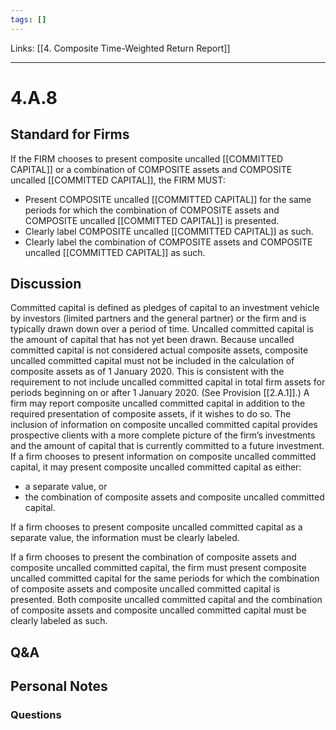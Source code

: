 ```yaml
---
tags: []
---
```

Links: [[4. Composite Time-Weighted Return Report]]
___
# 4.A.8
## Standard for Firms
If the FIRM chooses to present composite uncalled [[COMMITTED CAPITAL]] or a combination of COMPOSITE assets and COMPOSITE uncalled [[COMMITTED CAPITAL]], the FIRM MUST:
- Present COMPOSITE uncalled [[COMMITTED CAPITAL]] for the same periods for which the combination of COMPOSITE assets and COMPOSITE uncalled [[COMMITTED CAPITAL]] is presented.
- Clearly label COMPOSITE uncalled [[COMMITTED CAPITAL]] as such.
- Clearly label the combination of COMPOSITE assets and COMPOSITE uncalled [[COMMITTED CAPITAL]] as such.
## Discussion
Committed capital is defined as pledges of capital to an investment vehicle by investors (limited partners and the general partner) or the firm and is typically drawn down over a period of time. Uncalled committed capital is the amount of capital that has not yet been drawn. Because uncalled committed capital is not considered actual composite assets, composite uncalled committed capital must not be included in the calculation of composite assets as of 1 January 2020. This is consistent with the requirement to not include uncalled committed capital in total firm assets for periods beginning on or after 1 January 2020. (See Provision [[2.A.1]].) A firm may report composite uncalled committed capital in addition to the required presentation of composite assets, if it wishes to do so. The inclusion of information on composite uncalled committed capital provides prospective clients with a more complete picture of the firm’s investments and the amount of capital that is currently committed to a future investment. If a firm chooses to present information on composite uncalled committed capital, it may present composite uncalled committed capital as either:
- a separate value, or
- the combination of composite assets and composite uncalled committed capital.

If a firm chooses to present composite uncalled committed capital as a separate value, the information must be clearly labeled.

If a firm chooses to present the combination of composite assets and composite uncalled committed capital, the firm must present composite uncalled committed capital for the same periods for which the combination of composite assets and composite uncalled committed capital is presented. Both composite uncalled committed capital and the combination of composite assets and composite uncalled committed capital must be clearly labeled as such.
## Q&A

## Personal Notes

### Questions
